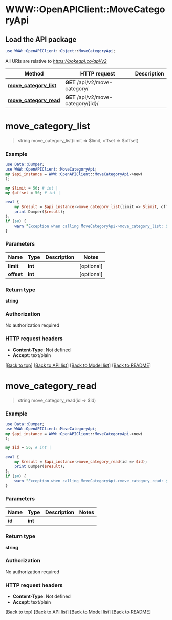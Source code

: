 # WWW::OpenAPIClient::MoveCategoryApi

## Load the API package
```perl
use WWW::OpenAPIClient::Object::MoveCategoryApi;
```

All URIs are relative to *https://pokeapi.co/api/v2*

Method | HTTP request | Description
------------- | ------------- | -------------
[**move_category_list**](MoveCategoryApi.md#move_category_list) | **GET** /api/v2/move-category/ | 
[**move_category_read**](MoveCategoryApi.md#move_category_read) | **GET** /api/v2/move-category/{id}/ | 


# **move_category_list**
> string move_category_list(limit => $limit, offset => $offset)



### Example
```perl
use Data::Dumper;
use WWW::OpenAPIClient::MoveCategoryApi;
my $api_instance = WWW::OpenAPIClient::MoveCategoryApi->new(
);

my $limit = 56; # int | 
my $offset = 56; # int | 

eval {
    my $result = $api_instance->move_category_list(limit => $limit, offset => $offset);
    print Dumper($result);
};
if ($@) {
    warn "Exception when calling MoveCategoryApi->move_category_list: $@\n";
}
```

### Parameters

Name | Type | Description  | Notes
------------- | ------------- | ------------- | -------------
 **limit** | **int**|  | [optional] 
 **offset** | **int**|  | [optional] 

### Return type

**string**

### Authorization

No authorization required

### HTTP request headers

 - **Content-Type**: Not defined
 - **Accept**: text/plain

[[Back to top]](#) [[Back to API list]](../README.md#documentation-for-api-endpoints) [[Back to Model list]](../README.md#documentation-for-models) [[Back to README]](../README.md)

# **move_category_read**
> string move_category_read(id => $id)



### Example
```perl
use Data::Dumper;
use WWW::OpenAPIClient::MoveCategoryApi;
my $api_instance = WWW::OpenAPIClient::MoveCategoryApi->new(
);

my $id = 56; # int | 

eval {
    my $result = $api_instance->move_category_read(id => $id);
    print Dumper($result);
};
if ($@) {
    warn "Exception when calling MoveCategoryApi->move_category_read: $@\n";
}
```

### Parameters

Name | Type | Description  | Notes
------------- | ------------- | ------------- | -------------
 **id** | **int**|  | 

### Return type

**string**

### Authorization

No authorization required

### HTTP request headers

 - **Content-Type**: Not defined
 - **Accept**: text/plain

[[Back to top]](#) [[Back to API list]](../README.md#documentation-for-api-endpoints) [[Back to Model list]](../README.md#documentation-for-models) [[Back to README]](../README.md)

